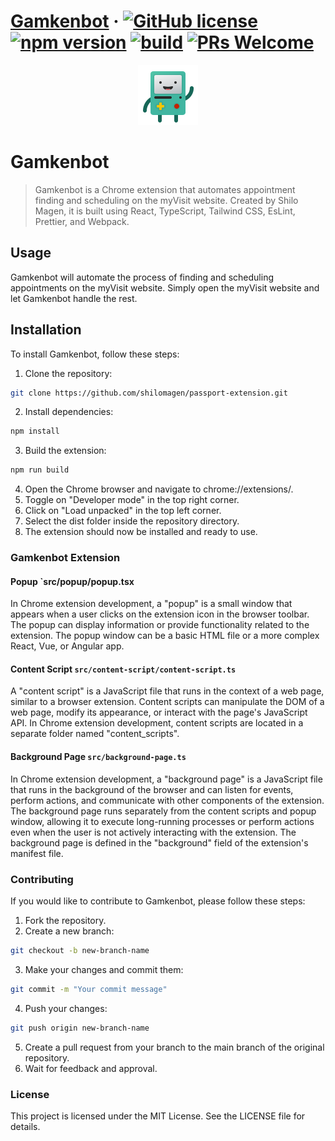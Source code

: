 # [Gamkenbot](https://chrome.google.com/webstore/detail/gamkenbot/edgflihadcmpgaicadncdiigconmhhnn) &middot; [![GitHub license](https://img.shields.io/badge/license-MIT-blue.svg)](https://github.com/shilomagen/passport-extension/blob/main/LICENSE) [![npm version](https://img.shields.io/badge/node-%5E16.9.1-green)](https://www.npmjs.com/package/react) [![build](https://github.com/shilomagen/passport-extension/actions/workflows/test.yml/badge.svg)](https://github.com/shilomagen/passport-extension/actions/workflows/test.yml) [![PRs Welcome](https://img.shields.io/badge/PRs-welcome-brightgreen.svg)](https://github.com/shilomagen/passport-extension/blob/main/README.md#contributing)

<p align="center">
  <img src="src/assets/gamkenbot.png" />
</p>


# Gamkenbot
> Gamkenbot is a Chrome extension that automates appointment finding and scheduling on the myVisit
> website. Created by Shilo Magen, it is built using React, TypeScript, Tailwind CSS, EsLint,
> Prettier, and Webpack.

## Usage

Gamkenbot will automate the process of finding and scheduling appointments on the myVisit website.
Simply open the myVisit website and let Gamkenbot handle the rest.

## Installation

To install Gamkenbot, follow these steps:

1. Clone the repository:

```bash
git clone https://github.com/shilomagen/passport-extension.git
```

2. Install dependencies:

```bash
npm install
```

3. Build the extension:

```bash
npm run build
```

4. Open the Chrome browser and navigate to chrome://extensions/.
5. Toggle on "Developer mode" in the top right corner.
6. Click on "Load unpacked" in the top left corner.
7. Select the dist folder inside the repository directory.
8. The extension should now be installed and ready to use.

### Gamkenbot Extension

#### Popup `src/popup/popup.tsx

In Chrome extension development, a "popup" is a small window that appears when a user clicks on the
extension icon in the browser toolbar. The popup can display information or provide functionality
related to the extension. The popup window can be a basic HTML file or a more complex React, Vue, or
Angular app.

#### Content Script `src/content-script/content-script.ts`

A "content script" is a JavaScript file that runs in the context of a web page, similar to a browser
extension. Content scripts can manipulate the DOM of a web page, modify its appearance, or interact
with the page's JavaScript API. In Chrome extension development, content scripts are located in a
separate folder named "content_scripts".

#### Background Page `src/background-page.ts`

In Chrome extension development, a "background page" is a JavaScript file that runs in the
background of the browser and can listen for events, perform actions, and communicate with other
components of the extension. The background page runs separately from the content scripts and popup
window, allowing it to execute long-running processes or perform actions even when the user is not
actively interacting with the extension. The background page is defined in the "background" field of
the extension's manifest file.

### Contributing

If you would like to contribute to Gamkenbot, please follow these steps:

1. Fork the repository.
2. Create a new branch:

```bash
git checkout -b new-branch-name
```

3. Make your changes and commit them:

```bash
git commit -m "Your commit message"
```

4. Push your changes:

```bash
git push origin new-branch-name
```

5. Create a pull request from your branch to the main branch of the original repository.
6. Wait for feedback and approval.

### License

This project is licensed under the MIT License. See the LICENSE file for details.
